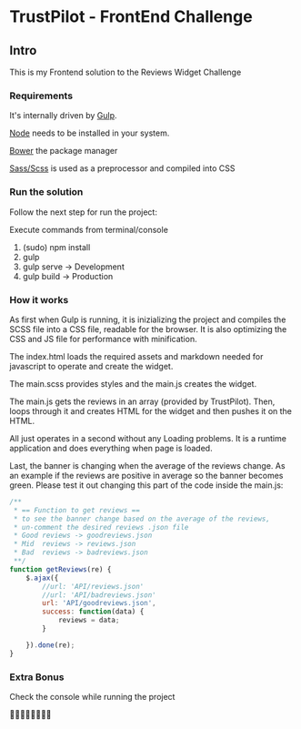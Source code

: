 # TrustPilot - FrontEnd Challenge
## Intro
This is my Frontend solution to the Reviews Widget Challenge

### Requirements

It's internally driven by [Gulp](http://gulpjs.com).

[Node](https://nodejs.org) needs to be installed in your system.

[Bower](https://bower.io/) the package manager

[Sass/Scss](http://sass-lang.com/) is used as a preprocessor and compiled into CSS  


### Run the solution
Follow the next step for run the project:

Execute commands from terminal/console

1. (sudo) npm install
2. gulp 
3. gulp serve   -> Development
4. gulp build   -> Production


### How it works
As first when Gulp is running, it is inizializing the project and compiles the SCSS file into a CSS file, readable for the browser. It is also optimizing the CSS and JS file for performance with minification.

The index.html loads the required assets and markdown needed for javascript to operate and create the widget. 

The main.scss provides styles and the main.js creates the widget. 

The main.js gets the reviews in an array (provided by TrustPilot). Then, loops through it and creates HTML for the widget and then pushes it on the HTML. 

All just operates in a second without any Loading problems. It is a runtime application and does everything when page is loaded.

Last, the banner is changing when the average of the reviews change. As an example if the reviews are positive in average so the banner becomes green.
Please test it out changing this part of the code inside the main.js:

```javascript
/**
 * == Function to get reviews ==
 * to see the banner change based on the average of the reviews,
 * un-comment the desired reviews .json file
 * Good reviews -> goodreviews.json
 * Mid  reviews -> reviews.json
 * Bad  reviews -> badreviews.json
 **/
function getReviews(re) {
    $.ajax({
        //url: 'API/reviews.json'
        //url: 'API/badreviews.json'
        url: 'API/goodreviews.json',
        success: function(data) {
            reviews = data;
        }

    }).done(re);
}
```

### Extra Bonus
Check the console while running the project

&#128007;&#128007;&#128007;&#128007;&#128048;&#128048;&#128048;&#128048;
 

